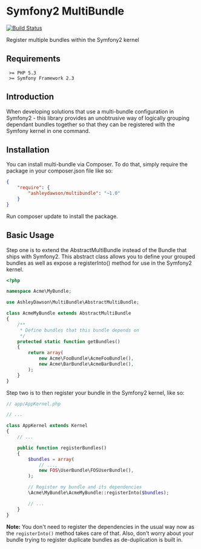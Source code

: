 Symfony2 MultiBundle
====================

[![Build Status](https://travis-ci.org/AshleyDawson/MultiBundle.svg)](https://travis-ci.org/AshleyDawson/MultiBundle)

Register multiple bundles within the Symfony2 kernel

Requirements
------------

```
 >= PHP 5.3
 >= Symfony Framework 2.3
```

Introduction
------------

When developing solutions that use a multi-bundle configuration in Symfony2 - this library provides an unobtrusive way
of logically grouping dependant bundles together so that they can be registered with the Symfony kernel in one command.

Installation
------------

You can install multi-bundle via Composer. To do that, simply require the package in your composer.json file like so:

```json
{
    "require": {
        "ashleydawson/multibundle": "~1.0"
    }
}
```

Run composer update to install the package.

Basic Usage
-----------

Step one is to extend the AbstractMultiBundle instead of the Bundle that ships with Symfony2. This abstract class allows
you to define your grouped bundles as well as expose a registerInto() method for use in the Symfony2 kernel.

```php
<?php

namespace Acme\MyBundle;

use AshleyDawson\MultiBundle\AbstractMultiBundle;

class AcmeMyBundle extends AbstractMultiBundle
{
    /**
     * Define bundles that this bundle depends on
     */
    protected static function getBundles()
    {
        return array(
            new Acme\FooBundle\AcmeFooBundle(),
            new Acme\BarBundle\AcmeBarBundle(),
        );
    }
}
```

Step two is to then register your bundle in the Symfony2 kernel, like so:

```php
// app/AppKernel.php

// ...

class AppKernel extends Kernel
{
    // ...

    public function registerBundles()
    {
        $bundles = array(
            // ...,
            new FOS\UserBundle\FOSUserBundle(),
        );

        // Register my bundle and its dependencies
        \Acme\MyBundle\AcmeMyBundle::registerInto($bundles);

        // ...
    }
}
```

**Note:** You don't need to register the dependencies in the usual way now as the `registerInto()` method takes care of
that. Also, don't worry about your bundle trying to register duplicate bundles as de-duplication is built in.